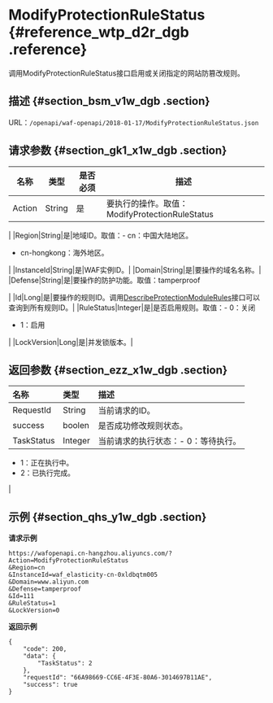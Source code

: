 # ModifyProtectionRuleStatus {#reference_wtp_d2r_dgb .reference}

调用ModifyProtectionRuleStatus接口启用或关闭指定的网站防篡改规则。

## 描述 {#section_bsm_v1w_dgb .section}

URL：`/openapi/waf-openapi/2018-01-17/ModifyProtectionRuleStatus.json`

## 请求参数 {#section_gk1_x1w_dgb .section}

|名称|类型|是否必须|描述|
|--|--|----|--|
|Action|String|是|要执行的操作。取值：ModifyProtectionRuleStatus

|
|Region|String|是|地域ID。取值：-   cn：中国大陆地区。
-   cn-hongkong：海外地区。

|
|InstanceId|String|是|WAF实例ID。|
|Domain|String|是|要操作的域名名称。|
|Defense|String|是|要操作的防护功能。取值：tamperproof

|
|Id|Long|是|要操作的规则ID。调用[DescribeProtectionModuleRules](cn.zh-CN/API参考/DescribeProtectionModuleRules.md#)接口可以查询到所有规则ID。|
|RuleStatus|Integer|是|是否启用规则。取值：-   0：关闭
-   1：启用

|
|LockVersion|Long|是|并发锁版本。|

## 返回参数 {#section_ezz_x1w_dgb .section}

|名称|类型|描述|
|:-|:-|:-|
|RequestId|String|当前请求的ID。|
|success|boolen|是否成功修改规则状态。|
|TaskStatus|Integer|当前请求的执行状态：-   0：等待执行。
-   1：正在执行中。
-   2：已执行完成。

|

## 示例 {#section_qhs_y1w_dgb .section}

**请求示例**

```
https://wafopenapi.cn-hangzhou.aliyuncs.com/?Action=ModifyProtectionRuleStatus
&Region=cn
&InstanceId=waf_elasticity-cn-0xldbqtm005
&Domain=www.aliyun.com
&Defense=tamperproof
&Id=111
&RuleStatus=1
&LockVersion=0
```

**返回示例**

```
{
	"code": 200,
	"data": {
		"TaskStatus": 2
	},
	"requestId": "66A98669-CC6E-4F3E-80A6-3014697B11AE",
	"success": true
}
```

